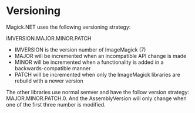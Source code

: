 # Versioning

Magick.NET uses the following versioning strategy:

IMVERSION.MAJOR.MINOR.PATCH

- IMVERSION is the version number of ImageMagick (7)
- MAJOR will be incremented when an incompatible API change is made
- MINOR will be incremented when a functionality is added in a backwards-compatible manner
- PATCH will be incremented when only the ImageMagick libraries are rebuild with a newer version

The other libraries use normal semver and have the follow version strategy: MAJOR.MINOR.PATCH.0.
And the AssemblyVersion will only change when one of the first three number is modified. 